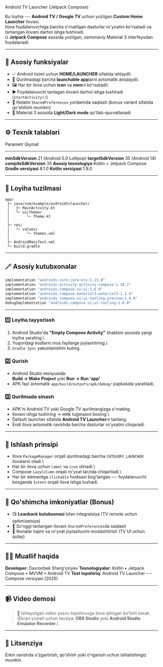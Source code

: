 Android TV Launcher (Jetpack Compose)

Bu loyiha --- **Android TV / Google TV** uchun yozilgan **Custom Home
Launcher** ilovasi.\
Ilova foydalanuvchiga barcha o'rnatilgan dasturlar ro'yxatini ko'rsatadi
va tanlangan ilovani darhol ishga tushiradi.\
U **Jetpack Compose** asosida yozilgan, zamonaviy Material 3
interfeysdan foydalanadi.

------------------------------------------------------------------------

## 🎯 Asosiy funksiyalar

-   ✅ Android tizimi uchun **HOME/LAUNCHER** sifatida ishlaydi\
-   📱 Qurilmadagi barcha **launchable app**larni avtomatik aniqlaydi\
-   🖼️ Har bir ilova uchun **icon** va **nom**ni ko'rsatadi\
-   ▶️ Foydalanuvchi tanlagan ilovani darhol ishga tushiradi
    (`startActivity()`)
-   💾 Holatni `SharedPreferences` yordamida saqlash (bonus variant
    sifatida qo'shilishi mumkin)
-   🌙 Material 3 asosida **Light/Dark mode** qo'llab-quvvatlanadi

------------------------------------------------------------------------

## ⚙️ Texnik talablari

  Parametr                 Qiymat
  ------------------------ ---------------------------
  **minSdkVersion**        21 (Android 5.0 Lollipop)
  **targetSdkVersion**     35 (Android 14)
  **compileSdkVersion**    35
  **Asosiy texnologiya**   Kotlin + Jetpack Compose
  **Gradle versiyasi**     8.1.0
  **Kotlin versiyasi**     1.9.0

------------------------------------------------------------------------

## 🧱 Loyiha tuzilmasi

    app/
     ├─ java/com/example/androidtvlauncher/
     │   ├─ MainActivity.kt
     │   └─ ui/theme/
     │        └─ Theme.kt
     │
     ├─ res/
     │   └─ values/
     │        └─ themes.xml
     │
     ├─ AndroidManifest.xml
     └─ build.gradle

------------------------------------------------------------------------

## 🪄 Asosiy kutubxonalar

``` gradle
implementation "androidx.core:core-ktx:1.15.0"
implementation "androidx.activity:activity-compose:1.10.1"
implementation "androidx.compose.ui:ui:1.6.0"
implementation "androidx.compose.material3:material3:1.2.0"
implementation "androidx.compose.ui:ui-tooling-preview:1.6.0"
debugImplementation "androidx.compose.ui:ui-tooling:1.6.0"
```

------------------------------------------------------------------------

### 1️⃣ Loyiha tayyorlash

1.  Android Studio'da **"Empty Compose Activity"** shabloni asosida
    yangi loyiha yarating.\
2.  Yuqoridagi kodlarni mos fayllarga joylashtiring.\
3.  `Gradle Sync` yakunlanishini kuting.

### 2️⃣ Qurish

-   Android Studio menyusida:\
    **Build → Make Project** yoki **Run → Run 'app'**
-   APK fayl avtomatik `app/build/outputs/apk/debug/` papkasida
    yaratiladi.

### 3️⃣ Qurilmada sinash

-   APK'ni Android TV yoki Google TV qurilmangizga o'rnating.
-   Ilovani ishga tushiring → `HOME` tugmasini bosing.\
-   Default launcher sifatida **Android TV Launcher**ni tanlang.
-   Endi ilova avtomatik ravishda barcha dasturlar ro'yxatini chiqaradi.

------------------------------------------------------------------------

## 🧩 Ishlash prinsipi

-   Ilova `PackageManager` orqali qurilmadagi barcha `CATEGORY_LAUNCHER`
    ilovalarni oladi.\
-   Har bir ilova uchun `label` va `icon` olinadi.\
-   Compose `LazyColumn` orqali ro'yxat tarzida chiqariladi.\
-   Har bir elementga `clickable` hodisasi bog'langan --- foydalanuvchi
    bosganda `Intent` orqali ilova ishga tushadi.

------------------------------------------------------------------------

## 🧠 Qo'shimcha imkoniyatlar (Bonus)

-   📺 **Leanback kutubxonasi** bilan integratsiya (TV remote uchun
    optimizatsiya)
-   💾 So'nggi tanlangan ilovani `SharedPreferences`da saqlash
-   🎨 Ikonalar hajmi va ro'yxat joylashuvini moslashtirish (TV UI uchun
    qulay)

------------------------------------------------------------------------

## 🧑‍💻 Muallif haqida

**Developer:** Davronbek Sherg'oziyev
**Texnologiyalar:** Kotlin • Jetpack Compose • MVVM • Android TV
**Test topshiriq:** Android TV Launcher --- Compose versiyasi (2025)

------------------------------------------------------------------------

## 📹 Video demosi

> 🎥 Ishlayotgan video yozuv topshiruvga ilova qilingan bo'lishi kerak.\
> (Ekran yozish uchun tavsiya: **OBS Studio** yoki **Android Studio
> Emulator Recorder**.)

------------------------------------------------------------------------

## 🧾 Litsenziya

Erkin ravishda o'zgartirish, qo'shish yoki o'rganish uchun
ishlatishingiz mumkin.
